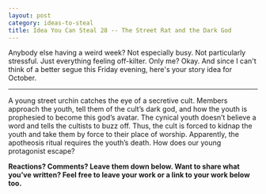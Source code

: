 ```yaml
---
layout: post
category: ideas-to-steal
title: Idea You Can Steal 28 -- The Street Rat and the Dark God
---
```


Anybody else having a weird week? Not especially busy. Not particularly stressful. Just everything feeling off-kilter. Only me? Okay. And since I can't think of a better segue this Friday evening, here's your story idea for October.

<!--excerpt-->

---------------------------------

A young street urchin catches the eye of a secretive cult. Members approach the youth, tell them of the cult’s dark god, and how the youth is prophesied to become this god’s avatar. The cynical youth doesn’t believe a word and tells the cultists to buzz off. Thus, the cult is forced to kidnap the youth and take them by force to their place of worship. Apparently, the apotheosis ritual requires the youth’s death. How does our young protagonist escape?

**Reactions? Comments? Leave them down below. Want to share what you’ve written? Feel free to leave your work or a link to your work below too.**

